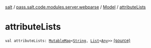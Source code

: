 [salt](../../index.md) / [pass.salt.code.modules.server.webparse](../index.md) / [Model](index.md) / [attributeLists](./attribute-lists.md)

# attributeLists

`val attributeLists: `[`MutableMap`](https://kotlinlang.org/api/latest/jvm/stdlib/kotlin.collections/-mutable-map/index.html)`<`[`String`](https://kotlinlang.org/api/latest/jvm/stdlib/kotlin/-string/index.html)`, `[`List`](https://kotlinlang.org/api/latest/jvm/stdlib/kotlin.collections/-list/index.html)`<`[`Any`](https://kotlinlang.org/api/latest/jvm/stdlib/kotlin/-any/index.html)`>>` [(source)](https://github.com/kurbaniec-tgm/salt/tree/master/code/modules/server/webparse/Model.kt#L7)